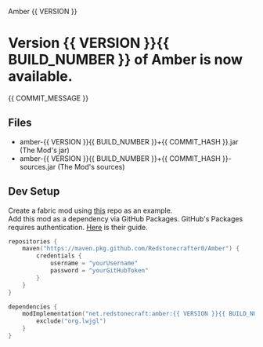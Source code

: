 Amber {{ VERSION }}

# Version {{ VERSION }}{{ BUILD_NUMBER }} of Amber is now available.

{{ COMMIT_MESSAGE }}

## Files
- amber-{{ VERSION }}{{ BUILD_NUMBER }}+{{ COMMIT_HASH }}.jar (The Mod's jar)
- amber-{{ VERSION }}{{ BUILD_NUMBER }}+{{ COMMIT_HASH }}-sources.jar (The Mod's sources)

## Dev Setup
Create a fabric mod using [this](https://github.com/SmushyTaco/Example-Mod) repo as an example.  
Add this mod as a dependency via GitHub Packages.
GitHub's Packages requires authentication.
[Here](https://docs.github.com/en/packages/working-with-a-github-packages-registry/working-with-the-gradle-registry) is their guide.

```kotlin
repositories {
    maven("https://maven.pkg.github.com/Redstonecrafter0/Amber") {
        credentials {
            username = "yourUsername"
            password = "yourGitHubToken"
        }
    }
}

dependencies {
    modImplementation("net.redstonecraft:amber:{{ VERSION }}{{ BUILD_NUMBER }}+{{ COMMIT_HASH }}") {
        exclude("org.lwjgl")
    }
}
```

